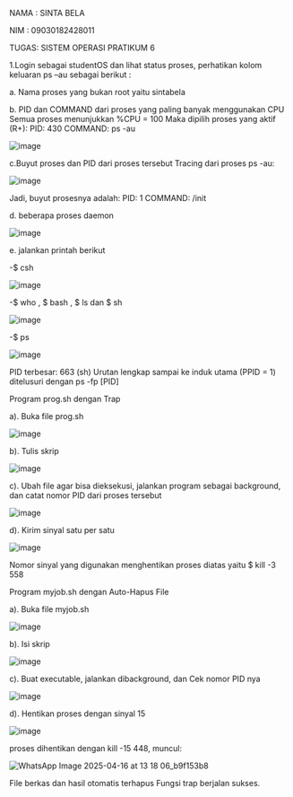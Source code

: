 NAMA : SINTA BELA

NIM : 09030182428011

TUGAS: SISTEM OPERASI PRATIKUM 6

1.Login sebagai studentOS dan lihat status proses, perhatikan kolom keluaran ps –au sebagai berikut :

a. Nama proses yang bukan root yaitu sintabela

b. PID dan COMMAND dari proses yang paling banyak menggunakan CPU Semua proses menunjukkan %CPU = 100 Maka dipilih proses yang aktif (R+): PID: 430 COMMAND: ps -au

  ![image](https://github.com/user-attachments/assets/1fd16c40-4b02-499f-a22c-004d1c83d005)


   c.Buyut proses dan PID dari proses tersebut Tracing dari proses ps -au:

   ![image](https://github.com/user-attachments/assets/a326cfd4-535a-4374-b5fd-9987efb730a7)

   Jadi, buyut prosesnya adalah: PID: 1 COMMAND: /init

 d. beberapa proses daemon 

 ![image](https://github.com/user-attachments/assets/63057d85-4855-49ac-b59d-c47c335591ba)

  e. jalankan printah berikut
  
-$ csh

![image](https://github.com/user-attachments/assets/468827ba-c7dd-4848-bfee-6fdd0a7b6156)

-$ who , $ bash , $ ls dan $ sh

![image](https://github.com/user-attachments/assets/b2c411e5-05ac-414d-a9d3-0fd090b0fdc3)

-$ ps

![image](https://github.com/user-attachments/assets/19f69e3a-bb41-441c-b327-595fe40584db)

PID terbesar: 663 (sh) Urutan lengkap sampai ke induk utama (PPID = 1) ditelusuri dengan ps -fp [PID]

Program prog.sh dengan Trap

a). Buka file prog.sh

![image](https://github.com/user-attachments/assets/7b75d993-bd9b-4b3b-ae31-4044dcaedbcb)

b). Tulis skrip

![image](https://github.com/user-attachments/assets/f80fbfd1-141a-4891-b91f-1ac8db356fc9)

c). Ubah file agar bisa dieksekusi, jalankan program sebagai background, dan catat nomor PID dari proses tersebut

![image](https://github.com/user-attachments/assets/edb7dca3-b2b3-4336-bff9-480233bac234)

d). Kirim sinyal satu per satu

![image](https://github.com/user-attachments/assets/3f771151-63f2-45fc-9e36-06d4dff29052)

Nomor sinyal yang digunakan menghentikan proses diatas yaitu $ kill -3 558

Program myjob.sh dengan Auto-Hapus File

a). Buka file myjob.sh

![image](https://github.com/user-attachments/assets/588f44ae-8516-4e83-9078-3d042301adcc)

b). Isi skrip

![image](https://github.com/user-attachments/assets/d710e9a1-cbc0-4eb6-84b7-eb60e21066e7)

c). Buat executable, jalankan dibackground, dan Cek nomor PID nya

![image](https://github.com/user-attachments/assets/1e529fbf-06f8-43ae-aae9-5c673d5f84d0)


d). Hentikan proses dengan sinyal 15

![image](https://github.com/user-attachments/assets/b2c5b461-c6ad-48d1-a224-42f6c0f2240f)

proses dihentikan dengan kill -15 448, muncul:

![WhatsApp Image 2025-04-16 at 13 18 06_b9f153b8](https://github.com/user-attachments/assets/3b1f9d11-25e6-495d-8180-4c078a556738)

File berkas dan hasil otomatis terhapus Fungsi trap berjalan sukses.   

